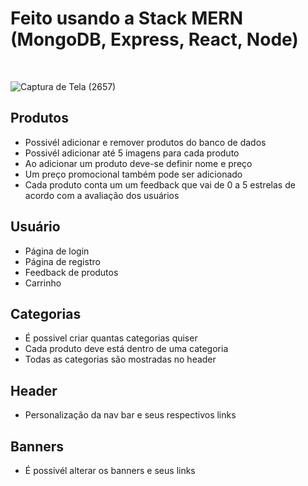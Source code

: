 # **Feito usando a Stack MERN (MongoDB, Express, React, Node)**

<br>

![Captura de Tela (2657)](https://github.com/TiagoViniciusDev/WebStore/assets/134819998/50fed7cb-f295-4d90-89f2-b92682552995)

## **Produtos**
- Possivél adicionar e remover produtos do banco de dados
- Possivél adicionar até 5 imagens para cada produto
- Ao adicionar um produto deve-se definir nome e preço
- Um preço promocional também pode ser adicionado
- Cada produto conta um um feedback que vai de 0 a 5 estrelas de acordo com a avaliação dos usuários

## **Usuário**
- Página de login
- Página de registro
- Feedback de produtos
- Carrinho

## **Categorias**
- É possivel criar quantas categorias quiser
- Cada produto deve está dentro de uma categoria
- Todas as categorias são mostradas no header

## **Header**
- Personalização da nav bar e seus respectivos links

## **Banners**
- É possivél alterar os banners e seus links



